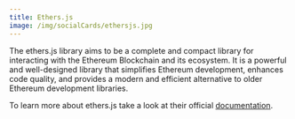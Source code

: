 ```yaml
---
title: Ethers.js
image: /img/socialCards/ethersjs.jpg
---
```


The ethers.js library aims to be a complete and compact library for interacting
with the Ethereum Blockchain and its ecosystem. It is a powerful and
well-designed library that simplifies Ethereum development, enhances code
quality, and provides a modern and efficient alternative to older Ethereum
development libraries.

To learn more about ethers.js take a look at their official
[documentation](https://docs.ethers.org/v6/).
